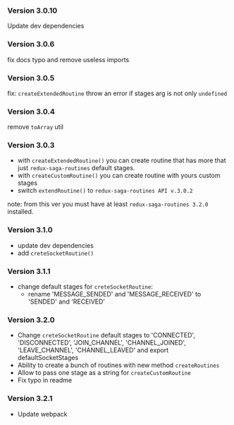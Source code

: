 ### Version 3.0.10
Update dev dependencies

### Version 3.0.6
fix docs typo and remove useless imports

### Version 3.0.5 
fix: `createExtendedRoutine` throw an error if stages arg is not only `undefined`

### Version 3.0.4
remove `toArray` util

### Version 3.0.3
- with `createExtendedRoutine()` you can create routine that has more that just `redux-saga-routines` default stages.
- with `createCustomRoutine()` you can create routine with yours custom stages
- switch `extendRoutine()` to `redux-saga-routines API v.3.0.2`

note: from this ver you must have at least `redux-saga-routines 3.2.0` installed.

### Version 3.1.0
- update dev dependencies
- add `creteSocketRoutine()`

### Version 3.1.1
- change default stages for `creteSocketRoutine`:
  - rename 'MESSAGE_SENDED' and 'MESSAGE_RECEIVED' to 'SENDED' and 'RECEIVED'

### Version 3.2.0
- Change `creteSocketRoutine` default stages to 'CONNECTED', 'DISCONNECTED', 'JOIN_CHANNEL', 'CHANNEL_JOINED', 'LEAVE_CHANNEL', 'CHANNEL_LEAVED' and export defaultSocketStages
- Ability to create a bunch of routines with new method `createRoutines`
- Allow to pass one stage as a string for `createCustomRoutine`
- Fix typo in readme

### Version 3.2.1
- Update webpack
